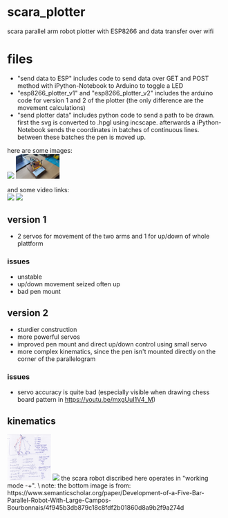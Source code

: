 # scara_plotter
scara parallel arm robot plotter with ESP8266 and data transfer over wifi

# files
- "send data to ESP" includes code to send data over GET and POST method with iPython-Notebook to Arduino to toggle a LED
- "esp8266_plotter_v1" and "esp8266_plotter_v2" includes the arduino code for version 1 and 2 of the plotter (the only difference are the movement calculations)
- "send plotter data" includes python code to send a path to be drawn. first the svg is converted to .hpgl using incscape. afterwards a iPython-Notebook sends the coordinates in batches of continuous lines. between these batches the pen is moved up.

here are some images:<br>
<img src="/img/scara robot v1 (1).jpg" style="width:20%;">
<img src="/img/scara robot v2 (1).jpg" style="width:20%;">

and some video links: \
[<img src="https://img.youtube.com/vi/4elHrwVsAtQ/hqdefault.jpg" width="20%">](https://youtu.be/4elHrwVsAtQ)
[<img src="https://img.youtube.com/vi/mxgUuI1V4_M/hqdefault.jpg" width="20%">](https://youtu.be/mxgUuI1V4_M)

## version 1
- 2 servos for movement of the two arms and 1 for up/down of whole plattform

### issues
- unstable 
- up/down movement seized often up
- bad pen mount

## version 2
- sturdier construction
- more powerful servos
- improved pen mount and direct up/down control using small servo
- more complex kinematics, since the pen isn't mounted directly on the corner of the parallelogram

### issues
- servo accuracy is quite bad (especially visible when drawing chess board pattern in https://youtu.be/mxgUuI1V4_M)

## kinematics
<img src="/img/scara kinematics.jpg" style="width:20%;">
<img src="/img/scara range.bmp" style="width:20%;">
the scara robot discribed here operates in "working mode -+". \
note: the bottom image is from: https://www.semanticscholar.org/paper/Development-of-a-Five-Bar-Parallel-Robot-With-Large-Campos-Bourbonnais/4f945b3db879c18c8fdf2b01860d8a9b2f9a274d
